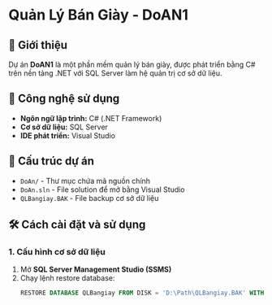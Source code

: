 # Quản Lý Bán Giày - DoAN1

## 📌 Giới thiệu
Dự án **DoAN1** là một phần mềm quản lý bán giày, được phát triển bằng C# trên nền tảng .NET với SQL Server làm hệ quản trị cơ sở dữ liệu.

## 🚀 Công nghệ sử dụng
- **Ngôn ngữ lập trình:** C# (.NET Framework)  
- **Cơ sở dữ liệu:** SQL Server  
- **IDE phát triển:** Visual Studio  

## 📂 Cấu trúc dự án
- `DoAn/` - Thư mục chứa mã nguồn chính  
- `DoAn.sln` - File solution để mở bằng Visual Studio  
- `QLBangiay.BAK` - File backup cơ sở dữ liệu  

## 🛠️ Cách cài đặt và sử dụng
### **1. Cấu hình cơ sở dữ liệu**
1. Mở **SQL Server Management Studio (SSMS)**  
2. Chạy lệnh restore database:  
   ```sql
   RESTORE DATABASE QLBangiay FROM DISK = 'D:\Path\QLBangiay.BAK' WITH RECOVERY;

